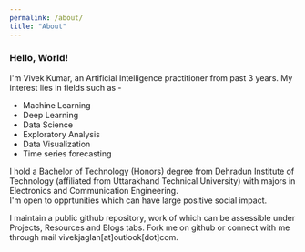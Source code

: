```yaml
---
permalink: /about/
title: "About"
---
```


### Hello, World! 
I'm Vivek Kumar, an Artificial Intelligence practitioner from past 3 years. My interest lies in fields such as -  
* Machine Learning
* Deep Learning
* Data Science
* Exploratory Analysis
* Data Visualization
* Time series forecasting

I hold a Bachelor of Technology (Honors) degree from Dehradun Institute of Technology (affiliated from Uttarakhand Technical University) with majors in Electronics and Communication Engineering.  
I'm open to opprtunities which can have large positive social impact.  

I maintain a public github repository, work of which can be assessible under Projects, Resources and Blogs tabs.  Fork me on github or connect with me through mail vivekjaglan[at]outlook[dot]com.
